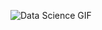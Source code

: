 ![Data Science GIF](https://media.giphy.com/media/xT9IgzoKnwFNmISR8I/giphy.gif)



<!---
Kandan-S/Kandan-S is a ✨ special ✨ repository because its `README.md` (this file) appears on your GitHub profile.
You can click the Preview link to take a look at your changes.
--->
